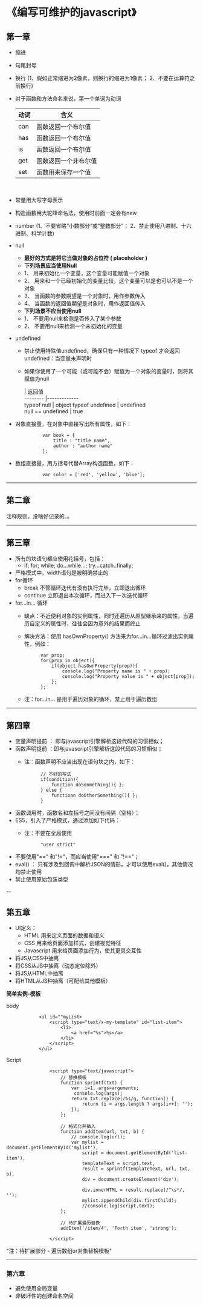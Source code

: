 《编写可维护的javascript》
======


## 第一章

- 缩进
- 句尾封号
- 换行 (1、假如正常缩进为2像素，则换行的缩进为1像素； 2、不要在运算符之前换行)
- 对于函数和方法命名来说，第一个单词为动词
    
   动词     | 含义               
   -------- |-------------       
   can      | 函数返回一个布尔值  
   has      | 函数返回一个布尔值  
   is       | 函数返回一个布尔值 
   get      | 函数返回一个非布尔值 
   set      | 函数用来保存一个值  
   
- 常量用大写字母表示
- 构造函数用大驼峰命名法，使用时前面一定会有new
- number (1、不要省略“小数部分”或“整数部分”； 2、禁止使用八进制、十六进制、科学计数)
- null
    + **最好的方式是将它当做对象的占位符 ( placeholder )**
    + **下列场景应当使用Null**
    +   1、 用来初始化一个变量，这个变量可能赋值一个对象
    +   2、 用来和一个已经初始化的变量比较，这个变量可以是也可以不是一个对象
    +   3、 当函数的参数期望是一个对象时，用作参数传入
    +   4、 当函数的返回值期望是对象时，用作返回值传入
    + **下列场景不应当使用null**
    +   1、 不要用null来检测是否传入了某个参数
    +   2、 不要用null来检测一个未初始化的变量
- undefined
    + 禁止使用特殊值undefined，确保只有一种情况下 typeof 才会返回undefined：当变量未声明时
    + 如果你使用了一个可能（或可能不会）赋值为一个对象的变量时，则将其赋值为null

        | 返回值               
   -------- |-------------       
   typeof null      | object
   typeof undefined      | undefined  
   null == undefined      | true

- 对象直接量，在对象中直接写出所有属性，如下：

                var book = {
                    title : "title name",
                    author : "author name"
                };
                
- 数组直接量，用方括号代替Array构造函数，如下：

                var color = ['red', 'yellow', 'blue'];



---
## 第二章


注释规则，没啥好记录的。。



---
## 第三章

- 所有的块语句都应使用花括号，包括：
    + if; for; while; do...while...; try...catch..finally;
- 严格模式中，width语句是被明确禁止的
- for循环
    + break        不管循环迭代有没有执行完毕，立即退出循环
    + continue     立即退出本次循环，而进入下一次迭代循环
- for...in... 循环
    + 缺点：不近便利对象的实例属性，同时还遍历从原型继承来的属性，当遍历自定义的属性时，往往会因为意外的结果而终止
    + 解决方法：使用 hasOwnProperty() 方法来为for...in...循环过滤出实例属性，例如：

 				var prop;
 				for(prop in object){
 					if(object.hasOwnProperty(prop)){
 						console.log("Property name is " + prop);
 						console.log("Property value is " + object[prop]);
 					};
 				};

    + 注：for...in... 是用于遍历对象的循环，禁止用于遍历数组



---
## 第四章

- 变量声明提前 ： 即与javascript引擎解析这段代码的习惯相似；
- 函数声明提前 ：即与javascript引擎解析这段代码的习惯相似；
    + 注：函数声明不应当出现在语句块之内，如下：
                
                // 不好的写法
                if(condition){
                    function doSonmething(){ };
                } else {
                    functioan doOtherSomething(){ };
                }
     
- 函数调用时，函数名和左括号之间没有间隔（空格）；
- ES5，引入了严格模式，通过添加如下代码：
    + 注：不要在全局使用
  
                "user strict"
        
- 不要使用"==" 和"!="，而应当使用"===" 和 "!=="；
- eval() ： 只有涉及到回调中解析JSON的情形，才可以使用eval()，其他情况均禁止使用
- 禁止使用原始包装类型
  
  
--
## 第五章
- UI定义：
    + HTML  用来定义页面的数据和语义
    + CSS   用来给页面添加样式，创建视觉特征
    + Javascript    用来给页面添加行为，使其更具交互性
- 将JS从CSS中抽离
- 将CSS从JS中抽离（动态定位除外）
- 将JS从HTML中抽离
- 将HTML从JS种抽离（可配给其他模板）


**简单实例-模板**

body

                <ul id=""myList>
                    <script type="text/x-my-template" id="list-item">
                        <li>
                            <a href="%s">%s</a>
                        </li>
                    </script>
                </ul>

Script

                	<script type="text/javascript">
                		// 替换模板
                		function sprintf(txt) {
                			var  i=1, args=arguments;
                			 console.log(args);
                			return txt.replace(/%s/g, function() {
                				return (i < args.length ? args[i++]: '');
                			});
                		};
                
                		// 格式化并插入
                		function addItem(url, txt, b) {
                			// console.log(url);
                			var mylist = document.getElementById('mylist'),
                				script = document.getElementById('list-item'),
                				templateText = script.text,
                				result = sprintf(templateText, url, txt, b),
                				div = document.createElement('div');
                
                				div.innerHTML = result.replace(/^\s*/, '');
                				mylist.appendChild(div.firstChild);
                				//console.log(script.text);
                		};
                
                		// 待扩展遍历替换
                		addItem('/item/4', 'Forth item', 'strong');
                
                	</script>
                	
 "注：待扩展部分 - 遍历数组or对象替换模板"
 
 ---
 ### 第六章
 - 避免使用全局变量
 - 非破坏性的创建命名空间
                
  